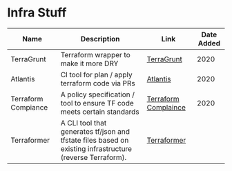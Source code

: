 # Infra Stuff

|        Name         |                                                Description                                                |                               Link                                | Date Added |
| ------------------- | --------------------------------------------------------------------------------------------------------- | ----------------------------------------------------------------- | ---------- |
| TerraGrunt          | Terraform wrapper to make it more DRY                                                                     | [TerraGrunt](https://terragrunt.gruntwork.io/)                    | 2020       |
| Atlantis            | CI tool for plan / apply terraform code via PRs                                                           | [Atlantis](https://www.runatlantis.io/)                           | 2020       |
| Terraform Compiance | A policy specification / tool to ensure TF code meets certain standards                                   | [Terraform Complaince](https://terraform-compliance.com/)         | 2020       |
| Terraformer         | A CLI tool that generates tf/json and tfstate files based on existing infrastructure (reverse Terraform). | [Terraformer](https://github.com/GoogleCloudPlatform/terraformer) |            |
